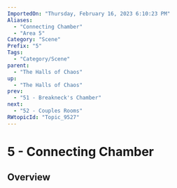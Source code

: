 ```yaml
---
ImportedOn: "Thursday, February 16, 2023 6:10:23 PM"
Aliases:
  - "Connecting Chamber"
  - "Area 5"
Category: "Scene"
Prefix: "5"
Tags:
  - "Category/Scene"
parent:
  - "The Halls of Chaos"
up:
  - "The Halls of Chaos"
prev:
  - "51 - Breakneck's Chamber"
next:
  - "52 - Couples Rooms"
RWtopicId: "Topic_9527"
---
```

# 5 - Connecting Chamber
## Overview
